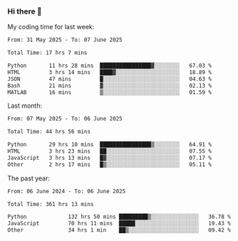 ### Hi there 👋

My coding time for last week:

<!--START_SECTION:week-->

```txt
From: 31 May 2025 - To: 07 June 2025

Total Time: 17 hrs 7 mins

Python       11 hrs 28 mins  ████████████████▓░░░░░░░░   67.03 %
HTML         3 hrs 14 mins   ████▓░░░░░░░░░░░░░░░░░░░░   18.89 %
JSON         47 mins         █░░░░░░░░░░░░░░░░░░░░░░░░   04.63 %
Bash         21 mins         ▓░░░░░░░░░░░░░░░░░░░░░░░░   02.13 %
MATLAB       16 mins         ▒░░░░░░░░░░░░░░░░░░░░░░░░   01.59 %
```

<!--END_SECTION:week-->

Last month:

<!--START_SECTION:month-->

```txt
From: 07 May 2025 - To: 06 June 2025

Total Time: 44 hrs 56 mins

Python       29 hrs 10 mins  ████████████████▒░░░░░░░░   64.91 %
HTML         3 hrs 23 mins   ██░░░░░░░░░░░░░░░░░░░░░░░   07.55 %
JavaScript   3 hrs 13 mins   █▓░░░░░░░░░░░░░░░░░░░░░░░   07.17 %
Other        2 hrs 17 mins   █▒░░░░░░░░░░░░░░░░░░░░░░░   05.11 %
```

<!--END_SECTION:month-->

The past year:

<!--START_SECTION:year-->

```txt
From: 06 June 2024 - To: 06 June 2025

Total Time: 361 hrs 13 mins

Python             132 hrs 50 mins █████████▒░░░░░░░░░░░░░░░   36.78 %
JavaScript         70 hrs 11 mins  █████░░░░░░░░░░░░░░░░░░░░   19.43 %
Other              34 hrs 1 min    ██▒░░░░░░░░░░░░░░░░░░░░░░   09.42 %
```

<!--END_SECTION:year-->
